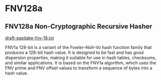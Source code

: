 # FNV128a
## FNV128a Non-Cryptographic Recursive Hasher  
[draft-eastlake-fnv-18.txt](https://datatracker.ietf.org/meeting/114/materials/slides-114-secdispatch-the-fnv-non-cryptographic-hash-algorithm-00.pdf)

FNV1a 128-bit is a variant of the Fowler–Noll–Vo hash function family that produces a 128-bit hash value. It is designed to be fast and has good dispersion properties, making it suitable for use in hash tables, checksums, and similar applications. It is based on the FNV1a algorithm, which uses the FNV prime and FNV offset values to transform a sequence of bytes into a hash value.

